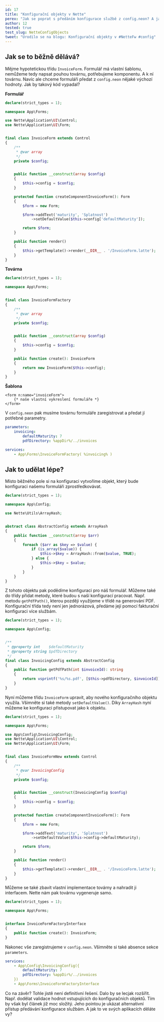 ```yaml
---
id: 17
title: "Konfigurační objekty v Nette"
perex: "Jak se poprat s předáním konfigurace službě z config.neon? A jak k tomu využít Nette DI?"
author: 12
tested: true
test_slug: NetteConfigObjects
tweet: "Urodilo se na blogu: Konfigurační objekty v #NetteFw #config"
---
```


## Jak se to běžně dělává?

Mějme hypotetickou třídu `InvoiceForm`. Formulář má vlastní šablonu, nemůžeme
tedy napsat pouhou továrnu, potřebujeme komponentu. A k ní továrnu. Navíc ale
chceme formuláři předat z `config.neon` nějaké výchozí hodnoty. Jak by takový
kód vypadal?

**Formulář**
```php
declare(strict_types = 1);

namespace App\Forms;

use Nette\Application\UI\Control;
use Nette\Application\UI\Form;


final class InvoiceForm extends Control
{
    /**
     * @var array
     */
    private $config;


    public function __construct(array $config)
    {
        $this->config = $config;
    }

    protected function createComponentInvoiceForm(): Form
    {
        $form = new Form;

        $form->addText('maturity', 'Splatnost')
            ->setDefaultValue($this->config['defaultMaturity']);

        return $form;
    }

    public function render()
    {
        $this->getTemplate()->render(__DIR__ . '/InvoiceForm.latte');
    }
}
```

**Továrna**
```php
declare(strict_types = 1);

namespace App\Forms;


final class InvoiceFormFactory
{
    /**
     * @var array
     */
    private $config;


    public function __construct(array $config)
    {
        $this->config = $config;
    }

    public function create(): InvoiceForm
    {
        return new InvoiceForm($this->config);
    }
}
```

**Šablona**
```smarty
<form n:name="invoiceForm">
    {* naše vlastní vykreslení formuláře *}
</form>
```

V `config.neon` pak musíme továrnu formuláře zaregistrovat a předat jí potřebné parametry.

```yaml
parameters:
    invoicing:
        defaultMaturity: 7
        pdfDirectory: %appDir%/../invoices

services:
    - App\Forms\InvoiceFormFactory( %invoicing% )
```

## Jak to udělat lépe?

Místo běžného pole si na konfiguraci vytvoříme objekt, který bude konfiguraci
našemu formuláři zprostředkovávat.

```php
declare(strict_types = 1);

namespace App\Config;

use Nette\Utils\ArrayHash;


abstract class AbstractConfig extends ArrayHash
{
    public function __construct(array $arr)
    {
        foreach ($arr as $key => $value) {
            if (is_array($value)) {
                $this->$key = ArrayHash::from($value, TRUE);
            } else {
                $this->$key = $value;
            }
        }
    }
}
```

Z tohoto objektu pak podědíme konfiguraci pro náš formulář. Můžeme také do třídy
přidat metody, které budou s naší konfigurací pracovat. Např. metodu `getPdfPath()`,
kterou později využijeme v třídě na generování PDF. Konfigurační třída tedy není
jen jednorázová, předáme její pomocí fakturační konfiguraci více službám.

```php
declare(strict_types = 1);

namespace App\Config;


/**
 * @property int    $defaultMaturity
 * @property string $pdfDirectory
 */
final class InvoicingConfig extends AbstractConfig
{
    public function getPdfPath(int $invoiceId): string
    {
        return vsprintf('%s/%s.pdf', [$this->pdfDirectory, $invoiceId]);
    }
}
```

Nyní můžeme třídu `InvoiceForm` upravit, aby nového konfiguračního objektu
využila. Všimněte si také metody `setDefaultValue()`. Díky `ArrayHash` nyní
můžeme ke konfiguraci přistupovat jako k objektu.

```php
declare(strict_types = 1);

namespace App\Forms;

use App\Config\InvoicingConfig;
use Nette\Application\UI\Control;
use Nette\Application\UI\Form;


final class InvoiceFormNew extends Control
{
    /**
     * @var InvoicingConfig
     */
    private $config;


    public function __construct(InvoicingConfig $config)
    {
        $this->config = $config;
    }

    protected function createComponentInvoiceForm(): Form
    {
        $form = new Form;

        $form->addText('maturity', 'Splatnost')
            ->setDefaultValue($this->config->defaultMaturity);

        return $form;
    }

    public function render()
    {
        $this->getTemplate()->render(__DIR__ . '/InvoiceForm.latte');
    }
}
```

Můžeme se také zbavit vlastní implementace továrny a nahradit ji interfacem.
Nette nám pak továrnu vygeneruje samo.

```php
declare(strict_types = 1);

namespace App\Forms;


interface InvoiceFormFactoryInterface
{
    public function create(): InvoiceForm;
}
```

Nakonec vše zaregistrujeme v `config.neon`. Všimněte si také absence sekce `parameters`.

```yaml
services:
    - App\Config\InvoicingConfig({
        defaultMaturity: 7
        pdfDirectory: %appDir%/../invoices
    })
    - App\Forms\InvoiceFormFactoryInterface
```

Co na závěr? Tohle jistě není definitivní řešení. Dalo by se lecjak rozšířit.
Např. dodělat validace hodnot vstupujících do konfiguračních objektů. Tím by
však byl článek již moc složitý. Jeho pointou je ukázat alternativní přístup
předávání konfigurace službám. A jak to ve svých aplikacích děláte vy?
